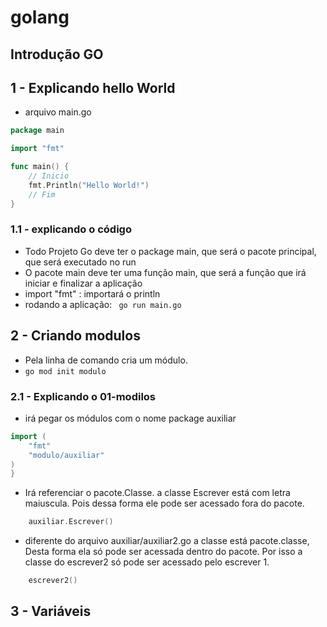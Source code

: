 # golang

## Introdução GO

## 1 - Explicando hello World

- arquivo main.go
```go
package main

import "fmt"

func main() {
    // Inicio
	fmt.Println("Hello World!")
    // Fim
}
```
### 1.1 - explicando o código
- Todo Projeto Go deve ter o package main, que será o pacote principal, que será executado no run
- O pacote main deve ter uma função main, que será a função que irá iniciar e finalizar a aplicação
- import "fmt" : importará o println
- rodando a aplicação: ``` go run main.go```

## 2 - Criando modulos

- Pela linha de comando cria um módulo.
- ```go mod init modulo```

### 2.1 - Explicando o 01-modilos

- irá pegar os módulos com o nome package auxiliar
```go
import (
    "fmt"
    "modulo/auxiliar"
)
} 
```

- Irá referenciar o pacote.Classe. a classe Escrever está com letra maiuscula. Pois dessa forma ele pode ser acessado fora do pacote. 
```go
	auxiliar.Escrever()
```

- diferente do arquivo auxiliar/auxiliar2.go a classe está pacote.classe, Desta forma ela só pode ser acessada dentro do pacote. Por isso a classe do escrever2 só pode ser acessado pelo escrever 1.
```go
	escrever2()
```

## 3 - Variáveis

